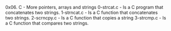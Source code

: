 0x06. C - More pointers, arrays and strings
0-strcat.c - Is a C program that concatenates two strings.
1-strncat.c - Is a C function that concatenates two strings.
2-scrncpy.c - Is a C function that copies a string
3-strcmp.c - Is a C function that compares two strings.
